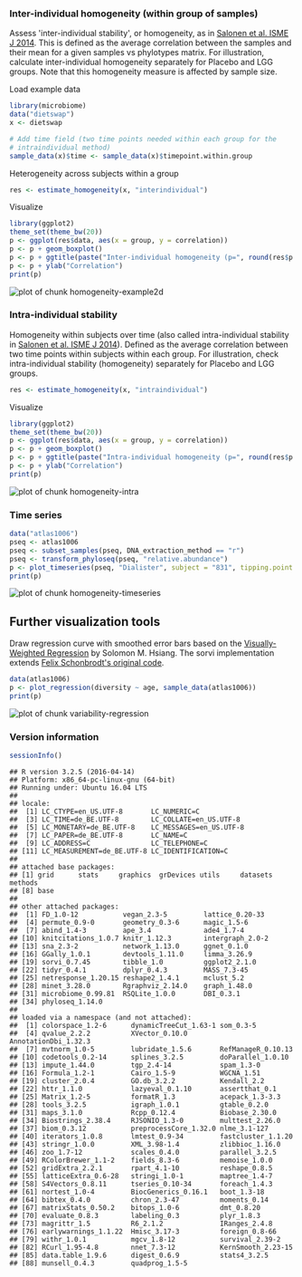 ### Inter-individual homogeneity (within group of samples)

Assess 'inter-individual stability', or homogeneity, as in [Salonen et al. ISME J 2014](http://www.nature.com/ismej/journal/v8/n11/full/ismej201463a.html). This is defined as the average correlation between the samples and their mean for a given samples vs phylotypes matrix. For illustration, calculate inter-individual homogeneity separately for Placebo and LGG groups. Note that this homogeneity measure is affected by sample size.

Load example data


```r
library(microbiome)
data("dietswap")
x <- dietswap

# Add time field (two time points needed within each group for the 
# intraindividual method)
sample_data(x)$time <- sample_data(x)$timepoint.within.group
```


Heterogeneity across subjects within a group


```r
res <- estimate_homogeneity(x, "interindividual")
```


Visualize


```r
library(ggplot2)
theme_set(theme_bw(20))
p <- ggplot(res$data, aes(x = group, y = correlation))
p <- p + geom_boxplot()
p <- p + ggtitle(paste("Inter-individual homogeneity (p=", round(res$p.value, 6), ")", sep = ""))
p <- p + ylab("Correlation")
print(p)
```

![plot of chunk homogeneity-example2d](figure/homogeneity-example2d-1.png)


### Intra-individual stability

Homogeneity within subjects over time (also called intra-individual stability in [Salonen et al. ISME J 2014](http://www.nature.com/ismej/journal/v8/n11/full/ismej201463a.html)). Defined as the average correlation between two time points within subjects within each group. For illustration, check intra-individual stability (homogeneity) separately for Placebo and LGG groups.


```r
res <- estimate_homogeneity(x, "intraindividual")
```


Visualize


```r
library(ggplot2)
theme_set(theme_bw(20))
p <- ggplot(res$data, aes(x = group, y = correlation))
p <- p + geom_boxplot()
p <- p + ggtitle(paste("Intra-individual homogeneity (p=", round(res$p.value, 6), ")"))
p <- p + ylab("Correlation")
print(p)
```

![plot of chunk homogeneity-intra](figure/homogeneity-intra-1.png)


### Time series


```r
data("atlas1006")
pseq <- atlas1006
pseq <- subset_samples(pseq, DNA_extraction_method == "r")
pseq <- transform_phyloseq(pseq, "relative.abundance")
p <- plot_timeseries(pseq, "Dialister", subject = "831", tipping.point = 0.5)
print(p)
```

![plot of chunk homogeneity-timeseries](figure/homogeneity-timeseries-1.png)


## Further visualization tools

Draw regression curve with smoothed error bars based on
the [Visually-Weighted Regression](http://www.fight-entropy.com/2012/07/visually-weighted-regression.html) by Solomon M. Hsiang. The sorvi implementation extends [Felix Schonbrodt's original code](http://www.nicebread.de/visually-weighted-watercolor-plots-new-variants-please-vote/).


```r
data(atlas1006)
p <- plot_regression(diversity ~ age, sample_data(atlas1006))
print(p)
```

![plot of chunk variability-regression](figure/variability-regression-1.png)

### Version information


```r
sessionInfo()
```

```
## R version 3.2.5 (2016-04-14)
## Platform: x86_64-pc-linux-gnu (64-bit)
## Running under: Ubuntu 16.04 LTS
## 
## locale:
##  [1] LC_CTYPE=en_US.UTF-8       LC_NUMERIC=C              
##  [3] LC_TIME=de_BE.UTF-8        LC_COLLATE=en_US.UTF-8    
##  [5] LC_MONETARY=de_BE.UTF-8    LC_MESSAGES=en_US.UTF-8   
##  [7] LC_PAPER=de_BE.UTF-8       LC_NAME=C                 
##  [9] LC_ADDRESS=C               LC_TELEPHONE=C            
## [11] LC_MEASUREMENT=de_BE.UTF-8 LC_IDENTIFICATION=C       
## 
## attached base packages:
## [1] grid      stats     graphics  grDevices utils     datasets  methods  
## [8] base     
## 
## other attached packages:
##  [1] FD_1.0-12           vegan_2.3-5         lattice_0.20-33    
##  [4] permute_0.9-0       geometry_0.3-6      magic_1.5-6        
##  [7] abind_1.4-3         ape_3.4             ade4_1.7-4         
## [10] knitcitations_1.0.7 knitr_1.12.3        intergraph_2.0-2   
## [13] sna_2.3-2           network_1.13.0      ggnet_0.1.0        
## [16] GGally_1.0.1        devtools_1.11.0     limma_3.26.9       
## [19] sorvi_0.7.45        tibble_1.0          ggplot2_2.1.0      
## [22] tidyr_0.4.1         dplyr_0.4.3         MASS_7.3-45        
## [25] netresponse_1.20.15 reshape2_1.4.1      mclust_5.2         
## [28] minet_3.28.0        Rgraphviz_2.14.0    graph_1.48.0       
## [31] microbiome_0.99.81  RSQLite_1.0.0       DBI_0.3.1          
## [34] phyloseq_1.14.0    
## 
## loaded via a namespace (and not attached):
##  [1] colorspace_1.2-6      dynamicTreeCut_1.63-1 som_0.3-5            
##  [4] qvalue_2.2.2          XVector_0.10.0        AnnotationDbi_1.32.3 
##  [7] mvtnorm_1.0-5         lubridate_1.5.6       RefManageR_0.10.13   
## [10] codetools_0.2-14      splines_3.2.5         doParallel_1.0.10    
## [13] impute_1.44.0         tgp_2.4-14            spam_1.3-0           
## [16] Formula_1.2-1         Cairo_1.5-9           WGCNA_1.51           
## [19] cluster_2.0.4         GO.db_3.2.2           Kendall_2.2          
## [22] httr_1.1.0            lazyeval_0.1.10       assertthat_0.1       
## [25] Matrix_1.2-5          formatR_1.3           acepack_1.3-3.3      
## [28] tools_3.2.5           igraph_1.0.1          gtable_0.2.0         
## [31] maps_3.1.0            Rcpp_0.12.4           Biobase_2.30.0       
## [34] Biostrings_2.38.4     RJSONIO_1.3-0         multtest_2.26.0      
## [37] biom_0.3.12           preprocessCore_1.32.0 nlme_3.1-127         
## [40] iterators_1.0.8       lmtest_0.9-34         fastcluster_1.1.20   
## [43] stringr_1.0.0         XML_3.98-1.4          zlibbioc_1.16.0      
## [46] zoo_1.7-12            scales_0.4.0          parallel_3.2.5       
## [49] RColorBrewer_1.1-2    fields_8.3-6          memoise_1.0.0        
## [52] gridExtra_2.2.1       rpart_4.1-10          reshape_0.8.5        
## [55] latticeExtra_0.6-28   stringi_1.0-1         maptree_1.4-7        
## [58] S4Vectors_0.8.11      tseries_0.10-34       foreach_1.4.3        
## [61] nortest_1.0-4         BiocGenerics_0.16.1   boot_1.3-18          
## [64] bibtex_0.4.0          chron_2.3-47          moments_0.14         
## [67] matrixStats_0.50.2    bitops_1.0-6          dmt_0.8.20           
## [70] evaluate_0.8.3        labeling_0.3          plyr_1.8.3           
## [73] magrittr_1.5          R6_2.1.2              IRanges_2.4.8        
## [76] earlywarnings_1.1.22  Hmisc_3.17-3          foreign_0.8-66       
## [79] withr_1.0.1           mgcv_1.8-12           survival_2.39-2      
## [82] RCurl_1.95-4.8        nnet_7.3-12           KernSmooth_2.23-15   
## [85] data.table_1.9.6      digest_0.6.9          stats4_3.2.5         
## [88] munsell_0.4.3         quadprog_1.5-5
```

